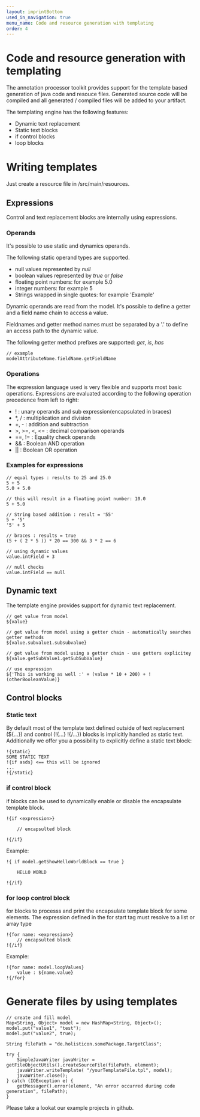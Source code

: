 ```yaml
---
layout: imprintBottom
used_in_navigation: true
menu_name: Code and resource generation with templating
order: 4
---
```


# Code and resource generation with templating

The annotation processor toolkit provides support for the template based generation of java code and resouce files.
Generated source code will be compiled and all generated / compiled files will be added to your artifact.

The templating engine has the following features:

- Dynamic text replacement
- Static text blocks
- if control blocks
- loop blocks

# Writing templates

Just create a resource file in /src/main/resources.

## Expressions

Control and text replacement blocks are internally using expressions.


### Operands

It's possible to use static and dynamics operands.

The following static operand types are supported.

- null values represented by *null*
- boolean values represented by *true* or *false*
- floating point numbers: for example 5.0
- integer numbers: for example 5
- Strings wrapped in single quotes: for example 'Example'


Dynamic operands are read from the model.
It's possible to define a getter and a field name chain to access a value.

Fieldnames and getter method names must be separated by a '.' to define an access path to the dynamic value.

The following getter method prefixes are supported: *get*, *is*, *has*

    // example
    modelAttributeName.fieldName.getFieldName


### Operations

The expression language used is very flexible and supports most basic operations.
Expressions are evaluated according to the following operation precedence from left to right:

- ! : unary operands and sub expression(encapsulated in braces)
- *, / : multiplication and division
- +, - : addition and subtraction
- &gt;, &gt;=, &lt;, &lt;= : decimal comparison operands
- ==, != : Equality check operands
- &amp;&amp; : Boolean AND operation
- &#124;&#124; : Boolean OR operation


### Examples for expressions

    // equal types : results to 25 and 25.0
    5 + 5
    5.0 + 5.0

    // this will result in a floating point number: 10.0
    5 + 5.0

    // String based addition : result = '55'
    5 + '5'
    '5' + 5

    // braces : results = true
    (5 + ( 2 * 5 )) * 20 == 300 && 3 * 2 == 6

    // using dynamic values
    value.intField + 3

    // null checks
    value.intField == null


## Dynamic text

The template engine provides support for dynamic text replacement.

    // get value from model
    ${value}

    // get value from model using a getter chain - automatically searches getter methods
    ${value.subvalue1.subsubvalue}

    // get value from model using a getter chain - use getters explicitey
    ${value.getSubValue1.getSubSubValue}

    // use expression
    ${'This is working as well :' + (value * 10 + 200) + !(otherBooleanValue)}

## Control blocks

### Static text
By default most of the template text defined outside of text replacement (${...}) and control (!{...} !{/...}) blocks is implicitly handled as static text.
Additionally we offer you a possibility to explicitly define a static text block:

    !{static}
    SOME STATIC TEXT
    !{if asds} <== this will be ignored
    ...
    !{/static}

### if control block

if blocks can be used to dynamically enable or disable the encapsulate template block.

    !{if <expression>}

        // encapsulted block

    !{/if}


Example:

    !{ if model.getShowHelloWorldBlock == true }

        HELLO WORLD

    !{/if}

### for loop control block

for blocks to processs and print the encapsulate template block for some elements.
The expression defined in the for start tag must resolve to a list or array type

    !{for name: <expression>}
        // encapsulted block
    !{/if}


Example:

    !{for name: model.loopValues}
        value : ${name.value}
    !{/for}

# Generate files by using templates

    // create and fill model
    Map<String, Object> model = new HashMap<String, Object>();
    model.put("value1", "test");
    model.put("value2", true);

    String filePath = "de.holisticon.somePackage.TargetClass";

    try {
        SimpleJavaWriter javaWriter = getFileObjectUtils().createSourceFile(filePath, element);
        javaWriter.writeTemplate( "/yourTemplateFile.tpl", model);
        javaWriter.close();
    } catch (IOException e) {
        getMessager().error(element, "An error occurred during code generation", filePath);
    }


Please take a lookat our example projects in github.